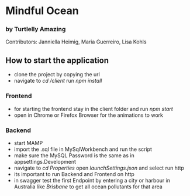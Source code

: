 # Mindful Ocean
### by Turtlelly Amazing

Contributors: Janniella Heimig, Maria Guerreiro, Lisa Kohls

## How to start the application
- clone the project by copying the url
- navigate to *cd /client* run *npm install*

### Frontend
- for starting the frontend stay in the client folder and run *npm start*
- open in Chrome or Firefox Browser for the animations to work

### Backend
- start MAMP
- import the .sql file in MySqlWorkbench and run the script
- make sure the MySQL Password is the same as in appsettings.Development
- navigate to *cd Properties* open *launchSettings.json* and select run http
- its important to run Backend and Frontend on http 
- in swagger test the first Endpoint by entering a city or harbour in Australia like *Brisbane* to get all ocean pollutants for that area
